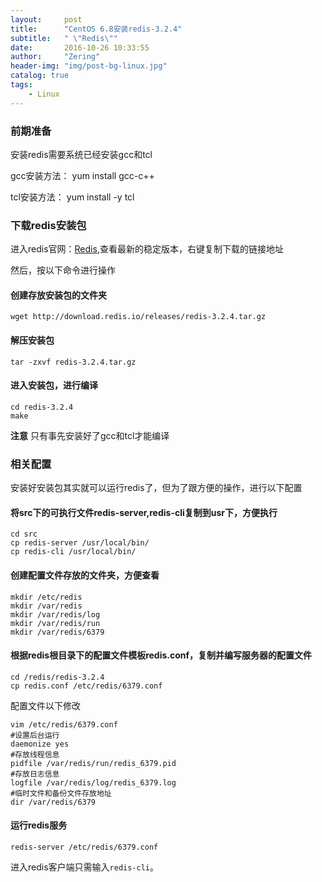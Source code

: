 ```yaml
---
layout:     post
title:      "CentOS 6.8安装redis-3.2.4"
subtitle:   " \"Redis\""
date:       2016-10-26 10:33:55 
author:     "Zering"
header-img: "img/post-bg-linux.jpg"
catalog: true
tags:
    - Linux
---
```


### 前期准备

安装redis需要系统已经安装gcc和tcl

gcc安装方法： yum install gcc-c++

tcl安装方法： yum install -y tcl

### 下载redis安装包

进入redis官网：[Redis](http://redis.io/download),查看最新的稳定版本，右键复制下载的链接地址

然后，按以下命令进行操作

#### 创建存放安装包的文件夹

	wget http://download.redis.io/releases/redis-3.2.4.tar.gz

#### 解压安装包

	tar -zxvf redis-3.2.4.tar.gz

#### 进入安装包，进行编译

	cd redis-3.2.4
	make

**注意**
只有事先安装好了gcc和tcl才能编译

### 相关配置

安装好安装包其实就可以运行redis了，但为了跟方便的操作，进行以下配置

#### 将src下的可执行文件redis-server,redis-cli复制到usr下，方便执行
	
	cd src
	cp redis-server /usr/local/bin/
	cp redis-cli /usr/local/bin/

#### 创建配置文件存放的文件夹，方便查看

	mkdir /etc/redis
	mkdir /var/redis
	mkdir /var/redis/log
	mkdir /var/redis/run
	mkdir /var/redis/6379

#### 根据redis根目录下的配置文件模板redis.conf，复制并编写服务器的配置文件

	cd /redis/redis-3.2.4
	cp redis.conf /etc/redis/6379.conf

配置文件以下修改

	vim /etc/redis/6379.conf
	#设置后台运行
	daemonize yes
	#存放线程信息
	pidfile /var/redis/run/redis_6379.pid
	#存放日志信息
	logfile /var/redis/log/redis_6379.log
	#临时文件和备份文件存放地址
	dir /var/redis/6379

#### 运行redis服务

	redis-server /etc/redis/6379.conf

进入redis客户端只需输入`redis-cli`。

